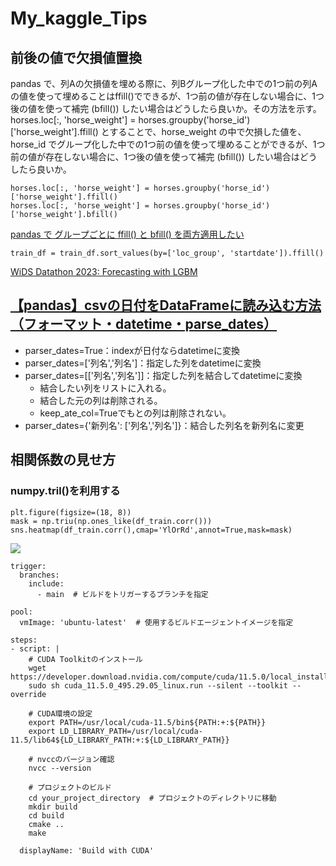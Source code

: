# My_kaggle_Tips

## 前後の値で欠損値置換
pandas で、列Aの欠損値を埋める際に、列Bグループ化した中での1つ前の列Aの値を使って埋めることはffill()でできるが、1つ前の値が存在しない場合に、1つ後の値を使って補完 (bfill()) したい場合はどうしたら良いか。その方法を示す。<br>
horses.loc[:, 'horse_weight'] = horses.groupby('horse_id')['horse_weight'].ffill()
とすることで、horse_weight の中で欠損した値を、horse_id でグループ化した中での1つ前の値を使って埋めることができるが、1つ前の値が存在しない場合に、1つ後の値を使って補完 (bfill()) したい場合はどうしたら良いか。
```
horses.loc[:, 'horse_weight'] = horses.groupby('horse_id')['horse_weight'].ffill()
horses.loc[:, 'horse_weight'] = horses.groupby('horse_id')['horse_weight'].bfill()
```
[pandas で グループごとに ffill() と bfill() を両方適用したい](https://blog.misosi.ru/2020/10/18/pandas-how-to-apply-ffill-and-bfill-for-each-group/)

```
train_df = train_df.sort_values(by=['loc_group', 'startdate']).ffill()
```
[WiDS Datathon 2023: Forecasting with LGBM](https://www.kaggle.com/code/iamleonie/wids-datathon-2023-forecasting-with-lgbm)

## [【pandas】csvの日付をDataFrameに読み込む方法（フォーマット・datetime・parse_dates）](https://www.self-study-blog.com/dokugaku/python-pandas-csv-datetime-parse/)
* parser_dates=True：indexが日付ならdatetimeに変換
* parser_dates=['列名','列名']：指定した列をdatetimeに変換
* parser_dates=[['列名','列名']]：指定した列を結合してdatetimeに変換
    * 結合したい列をリストに入れる。
    * 結合した元の列は削除される。
    * keep_ate_col=Trueでもとの列は削除されない。
* parser_dates={'新列名': ['列名','列名']}：結合した列名を新列名に変更

## 相関係数の見せ方
### numpy.tril()を利用する

```
plt.figure(figsize=(18, 8))
mask = np.triu(np.ones_like(df_train.corr()))
sns.heatmap(df_train.corr(),cmap='YlOrRd',annot=True,mask=mask)
```
![](https://user-images.githubusercontent.com/107327935/223187920-9a918b36-7c7b-4913-8f63-d7e7d015e3ba.png)

```
trigger:
  branches:
    include:
      - main  # ビルドをトリガーするブランチを指定

pool:
  vmImage: 'ubuntu-latest'  # 使用するビルドエージェントイメージを指定

steps:
- script: |
    # CUDA Toolkitのインストール
    wget https://developer.download.nvidia.com/compute/cuda/11.5.0/local_installers/cuda_11.5.0_495.29.05_linux.run
    sudo sh cuda_11.5.0_495.29.05_linux.run --silent --toolkit --override

    # CUDA環境の設定
    export PATH=/usr/local/cuda-11.5/bin${PATH:+:${PATH}}
    export LD_LIBRARY_PATH=/usr/local/cuda-11.5/lib64${LD_LIBRARY_PATH:+:${LD_LIBRARY_PATH}}

    # nvccのバージョン確認
    nvcc --version

    # プロジェクトのビルド
    cd your_project_directory  # プロジェクトのディレクトリに移動
    mkdir build
    cd build
    cmake ..
    make

  displayName: 'Build with CUDA'

```

